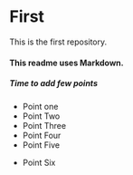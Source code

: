 # First
This is the first repository. 

#### This readme uses Markdown.

##### Time to add few points
* Point one 
* Point Two
* Point Three
* Point Four
* Point Five
- Point Six
